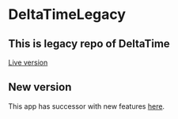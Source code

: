 # DeltaTimeLegacy

## This is legacy repo of DeltaTime
[Live version](https://czm1k3.github.io/DeltaTimeLegacy/index.html)

## New version
This app has successor with new features [here](https://github.com/czM1K3/DeltaTime).
